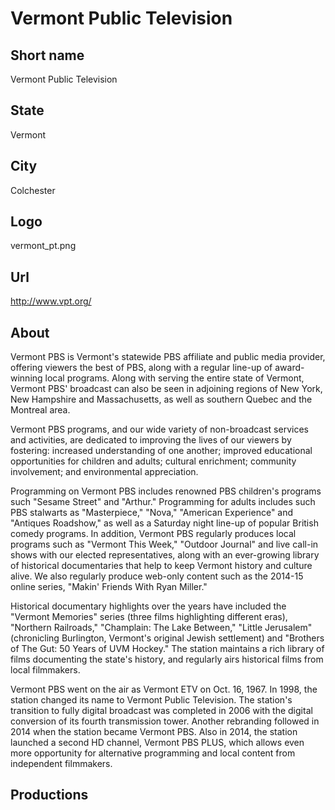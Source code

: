 # Vermont Public Television

## Short name

Vermont Public Television

## State

Vermont

## City

Colchester

## Logo

vermont\_pt.png

## Url

http://www.vpt.org/

## About

Vermont PBS is Vermont's statewide PBS affiliate and public media provider, 
offering viewers the best of PBS, along with a regular line-up of award-winning 
local programs. Along with serving the entire state of Vermont, Vermont PBS' 
broadcast can also be seen in adjoining regions of New York, New Hampshire 
and Massachusetts, as well as southern Quebec and the Montreal area.

Vermont PBS programs, and our wide variety of non-broadcast services and activities, 
are dedicated to improving the lives of our viewers by fostering: increased 
understanding of one another; improved educational opportunities for children 
and adults; cultural enrichment; community involvement; and environmental appreciation.

Programming on Vermont PBS includes renowned PBS children's programs such 
"Sesame Street" and "Arthur." Programming for adults includes such PBS stalwarts 
as "Masterpiece," "Nova," "American Experience" and "Antiques Roadshow," as 
well as a Saturday night line-up of popular British comedy programs. In addition, 
Vermont PBS regularly produces local programs such as "Vermont This Week," 
"Outdoor Journal" and live call-in shows with our elected representatives, 
along with an ever-growing library of historical documentaries that help to 
keep Vermont history and culture alive. We also regularly produce web-only 
content such as the 2014-15 online series, "Makin' Friends With Ryan Miller."

Historical documentary highlights over the years have included the "Vermont 
Memories" series (three films highlighting different eras), "Northern Railroads," 
"Champlain: The Lake Between," "Little Jerusalem" (chronicling Burlington, 
Vermont's original Jewish settlement) and "Brothers of The Gut: 50 Years of 
UVM Hockey." The station maintains a rich library of films documenting the 
state's history, and regularly airs historical films from local filmmakers.

Vermont PBS went on the air as Vermont ETV on Oct. 16, 1967. In 1998, the 
station changed its name to Vermont Public Television. The station's 
transition to fully digital broadcast was completed in 2006 with the digital 
conversion of its fourth transmission tower. Another rebranding followed in 
2014 when the station became Vermont PBS. Also in 2014, the station launched 
a second HD channel, Vermont PBS PLUS, which allows even more opportunity for 
alternative programming and local content from independent filmmakers.


## Productions


